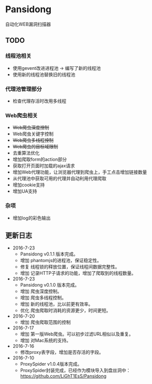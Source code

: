 # Pansidong
自动化WEB漏洞扫描器


## TODO

### 线程池相关
* </del>使用gevent改进进程池 -> 编写了新的线程池</del>
* 使用新的线程池替换旧的线程池

### 代理池管理部分
* 检查代理存活时改用多线程

### Web爬虫相关
* <del>Web爬虫深度控制</del>
* Web爬虫关键字控制
* <del>Web爬虫多线程控制</del>
* <del>Web爬虫的目标域限制</del>
* 去重算法优化
* 增加爬取form的action部分
* 获取打开页面时加载的ajax请求
* 增加Web代理功能，让浏览器代理到爬虫上，手工点击增加链接数量
* 从代理池中获取可用的代理并自动利用代理爬取
* 增加cookie支持
* 增加UA支持

### 杂项
* 增加log的彩色输出

## 更新日志
* 2016-7-23
    * Pansidong v0.1.1 版本完成。
    * 增加 phantomjs的进程池，保证稳定性。
    * 修复 线程锁的释放位置，保证线程间数据完整性。
    * 增加 记录HTTP子请求的功能，增加了爬取到的线程数量。
* 2016-7-23
    * Pansidong v0.1.0 版本完成。
    * 增加 爬虫深度控制。
    * 增加 爬虫多线程控制。
    * 增加 新的线程池，比以前更有效率。
    * 优化 爬虫爬取时消耗的资源更少，时间更短。
* 2016-7-20
    * 增加 爬虫爬取范围的控制
* 2016-7-17
    * 增加 第一版Web爬虫。可以初步过滤URL相似以及重复。
    * 增加 对Mac系统的支持。
* 2016-7-16
    * 修改proxy表字段，增加是否存活的字段。
* 2016-7-10
    * ProxySpider v1.0.4版本完成。
    * ProxySpider封装完成，已经作为模块导入到盘丝洞中：https://github.com/LiGhT1EsS/Pansidong
